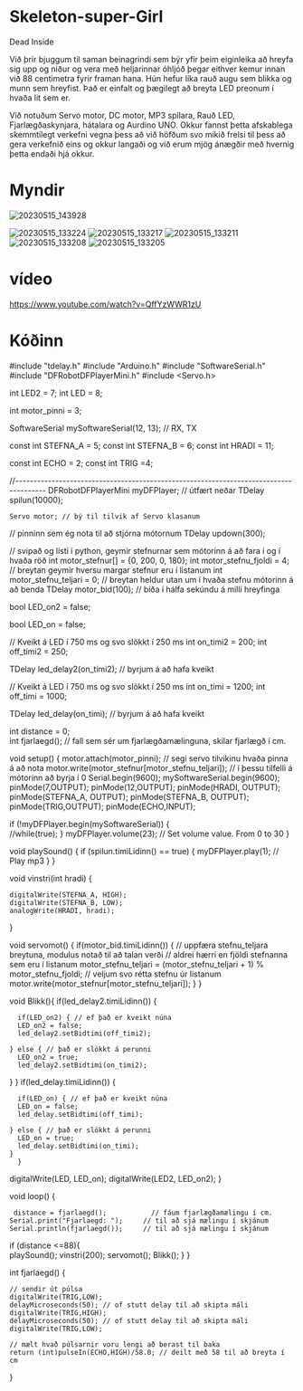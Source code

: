 # Skeleton-super-Girl
Dead Inside

Við þrír bjuggum til saman beinagrindi sem býr yfir þeim eiginleika að hreyfa sig upp og niður og vera með heljarinnar óhljóð þegar eithver kemur innan við 88 centimetra fyrir framan hana.
Hún hefur líka rauð augu sem blikka og munn sem hreyfist. Það er einfalt og þægilegt að breyta LED preonum í hvaða lit sem er.

Við notuðum Servo motor, DC motor, MP3 spilara, Rauð LED, Fjarlægðaskynjara, hátalara og Aurdino UNO.
Okkur fannst þetta afskablega skemmtilegt verkefni vegna þess að við höfðum svo mikið frelsi til þess að gera verkefnið eins og okkur langaði og við erum mjög ánægðir með hvernig þetta endaði hjá okkur.

Myndir
==========================

![20230515_143928](https://github.com/Dedneyder/Skeleton-super-Girl/assets/129172410/66cb2f9e-3f35-466b-93a4-63cfab79eb81)

![20230515_133224](https://github.com/Dedneyder/Skeleton-super-Girl/assets/129172410/d2a3c9b4-599b-4049-84f4-16db3e0ee34d)
![20230515_133217](https://github.com/Dedneyder/Skeleton-super-Girl/assets/129172410/a3b75dd4-bdf1-4d8d-8c7a-a1b6e55908a0)
![20230515_133211](https://github.com/Dedneyder/Skeleton-super-Girl/assets/129172410/65cfa810-6b4a-49b9-9ae6-2aff37292ca2)
![20230515_133208](https://github.com/Dedneyder/Skeleton-super-Girl/assets/129172410/7fe70d1b-bd69-452f-926b-400d6deb6735)
![20230515_133205](https://github.com/Dedneyder/Skeleton-super-Girl/assets/129172410/8a2cc802-01ac-4276-816b-2ad025da6177)



vídeo
===================================================================
https://www.youtube.com/watch?v=QffYzWWR1zU





Kóðinn
================================================================================================================
#include "tdelay.h"
#include "Arduino.h"
#include "SoftwareSerial.h"
#include "DFRobotDFPlayerMini.h"
#include <Servo.h>
 

int LED2 = 7;
int LED = 8;

int motor_pinni = 3;

SoftwareSerial mySoftwareSerial(12, 13);  // RX, TX  

const int STEFNA_A = 5;
const int STEFNA_B = 6;
const int HRADI = 11;  

const int ECHO = 2; 
const int TRIG =4; 

//--------------------------------------------------------------------------------------
DFRobotDFPlayerMini myDFPlayer;                        // útfært neðar
TDelay spilun(10000);    




    Servo motor; // bý til tilvik af Servo klasanum
 // pinninn sem ég nota til að stjórna mótornum
TDelay updown(300);







// svipað og listi í python, geymir stefnurnar sem mótorinn á að fara í og í hvaða röð
int motor_stefnur[] = {0, 200, 0, 180}; 
int motor_stefnu_fjoldi = 4; // breytan geymir hversu margar stefnur eru í listanum
int motor_stefnu_teljari = 0; // breytan heldur utan um í hvaða stefnu mótorinn á að benda
TDelay motor_bid(100); // bíða í hálfa sekúndu á milli hreyfinga



bool LED_on2 = false;



bool LED_on = false;

// Kveikt á LED í 750 ms og svo slökkt í 250 ms
int on_timi2 = 200;
int off_timi2 = 250;

TDelay led_delay2(on_timi2); // byrjum á að hafa kveikt


// Kveikt á LED í 750 ms og svo slökkt í 250 ms
int on_timi = 1200;
int off_timi = 1000;

TDelay led_delay(on_timi); // byrjum á að hafa kveikt



int distance = 0;  
int fjarlaegd();  // fall sem sér um fjarlægðamælinguna, skilar fjarlægð í cm. 


void setup() {
    motor.attach(motor_pinni); // segi servo tilvikinu hvaða pinna á að nota
    motor.write(motor_stefnur[motor_stefnu_teljari]); // í þessu tilfelli á mótorinn að byrja í 0
    Serial.begin(9600); 
      mySoftwareSerial.begin(9600);  
    pinMode(7,OUTPUT);
    pinMode(12,OUTPUT);
      pinMode(HRADI, OUTPUT);
      pinMode(STEFNA_A, OUTPUT);
      pinMode(STEFNA_B, OUTPUT);
    pinMode(TRIG,OUTPUT);
    pinMode(ECHO,INPUT);


   if (!myDFPlayer.begin(mySoftwareSerial)) {  
     //while(true);
  }
   myDFPlayer.volume(23);        // Set volume value. From 0 to 30
}

void playSound() {
  if (spilun.timiLidinn() == true) {
    myDFPlayer.play(1);     // Play mp3 
  }
}

void vinstri(int hradi) {

    digitalWrite(STEFNA_A, HIGH);
    digitalWrite(STEFNA_B, LOW);
    analogWrite(HRADI, hradi);
    
}



void servomot() {
  if(motor_bid.timiLidinn()) {
    // uppfæra stefnu_teljara breytuna, modulus notað til að talan verði
    // aldrei hærri en fjöldi stefnanna sem eru í listanum
    motor_stefnu_teljari = (motor_stefnu_teljari + 1) % motor_stefnu_fjoldi;
    // veljum svo rétta stefnu úr listanum
    motor.write(motor_stefnur[motor_stefnu_teljari]);
  }
}



void Blikk(){
       if(led_delay2.timiLidinn()) {
    
      if(LED_on2) { // ef það er kveikt núna
      LED_on2 = false;
      led_delay2.setBidtimi(off_timi2);
    
    } else { // það er slökkt á perunni
      LED_on2 = true;
      led_delay2.setBidtimi(on_timi2);
}
       }
      if(led_delay.timiLidinn()) {
    
      if(LED_on) { // ef það er kveikt núna
      LED_on = false;
      led_delay.setBidtimi(off_timi);
    
    } else { // það er slökkt á perunni
      LED_on = true;
      led_delay.setBidtimi(on_timi);
    }
      }
  digitalWrite(LED, LED_on);
  digitalWrite(LED2, LED_on2);
}





void loop()  {

     distance = fjarlaegd();           // fáum fjarlægðamælingu í cm.
    Serial.print("Fjarlaegd: ");     // til að sjá mælingu í skjánum
    Serial.println(fjarlaegd());     // til að sjá mælingu í skjánum  
 if (distance <=88){  
 playSound();
 vinstri(200);
 servomot();
 Blikk();
 }
 }



















int fjarlaegd() {
  
    // sendir út púlsa
    digitalWrite(TRIG,LOW);
    delayMicroseconds(50); // of stutt delay til að skipta máli
    digitalWrite(TRIG,HIGH);
    delayMicroseconds(50); // of stutt delay til að skipta máli
    digitalWrite(TRIG,LOW);

    // mælt hvað púlsarnir voru lengi að berast til baka
    return (int)pulseIn(ECHO,HIGH)/58.0; // deilt með 58 til að breyta í cm

}
